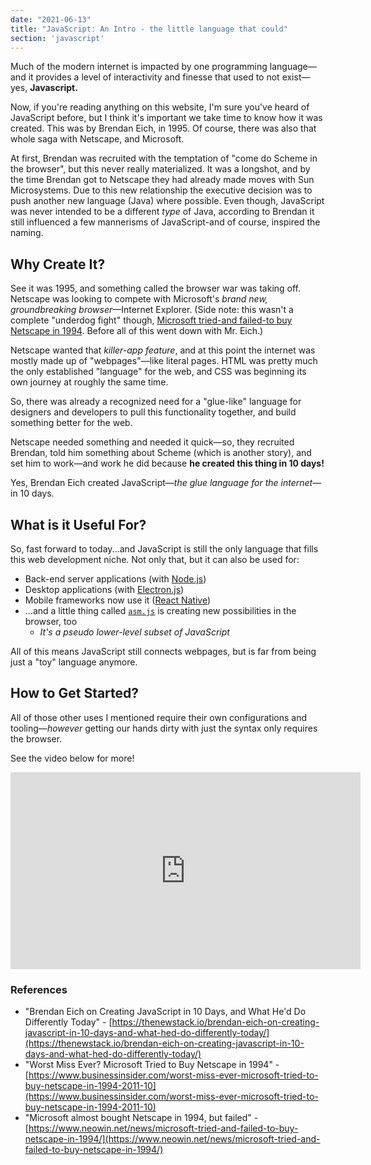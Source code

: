```yaml
---
date: "2021-06-13"
title: "JavaScript: An Intro - the little language that could"
section: 'javascript'
---
```


Much of the modern internet is impacted by one programming language—and it provides a level of interactivity and finesse that used to not exist—yes, **Javascript.**

Now, if you're reading anything on this website, I'm sure you've heard of JavaScript before, but I think it's important we take time to know how it was created. This was by Brendan Eich, in 1995. Of course, there was also that whole saga with Netscape, and Microsoft.

At first, Brendan was recruited with the temptation of "come do Scheme in the browser", but this never really materialized. It was a longshot, and by the time Brendan got to Netscape they had already made moves with Sun Microsystems. Due to this new relationship the executive decision was to push another new language (Java) where possible. Even though, JavaScript was never intended to be a different _type_ of Java, according to Brendan it still influenced a few mannerisms of JavaScript-and of course, inspired the naming.

## Why Create It?

See it was 1995, and something called the browser war was taking off. Netscape was looking to compete with Microsoft's _brand new, groundbreaking browser_—Internet Explorer. (Side note: this wasn't a complete "underdog fight" though, [Microsoft tried-and failed-to buy Netscape in 1994](https://www.neowin.net/news/microsoft-tried-and-failed-to-buy-netscape-in-1994/). Before all of this went down with Mr. Eich.)

Netscape wanted that *killer-app feature*, and at this point the internet was mostly made up of "webpages"—like literal pages. HTML was pretty much the only established "language" for the web, and CSS was beginning its own journey at roughly the same time.

So, there was already a recognized need for a "glue-like" language for designers and developers to pull this functionality together, and build something better for the web.

Netscape needed something and needed it quick—so, they recruited Brendan, told him something about Scheme (which is another story), and set him to work—and work he did because **he created this thing in 10 days!**

Yes, Brendan Eich created JavaScript—_the glue language for the internet_—in 10 days.

## What is it Useful For?

So, fast forward to today...and JavaScript is still the only language that fills this web development niche. Not only that, but it can also be used for:

- Back-end server applications (with [Node.js](https://nodejs.org/en/))
- Desktop applications (with [Electron.js](https://www.electronjs.org/))
- Mobile frameworks now use it ([React Native](https://reactnative.dev/))
- ...and a little thing called [`asm.js`](http://asmjs.org/) is creating new possibilities in the browser, too
    - _It's a pseudo lower-level subset of JavaScript_

All of this means JavaScript still connects webpages, but is far from being just a "toy" language anymore.

## How to Get Started?

All of those other uses I mentioned require their own configurations and tooling—_however_ getting our hands dirty with just the syntax only requires the browser.

See the video below for more!


<iframe width="560" height="315" src="https://www.youtube.com/embed/7U-Ijusoyvw" title="YouTube video player" frameborder="0" allow="accelerometer; autoplay; clipboard-write; encrypted-media; gyroscope; picture-in-picture" allowfullscreen></iframe>

### References

- "Brendan Eich on Creating JavaScript in 10 Days, and What He'd Do Differently Today" - [https://thenewstack.io/brendan-eich-on-creating-javascript-in-10-days-and-what-hed-do-differently-today/](https://thenewstack.io/brendan-eich-on-creating-javascript-in-10-days-and-what-hed-do-differently-today/)
- "Worst Miss Ever? Microsoft Tried to Buy Netscape in 1994" - [https://www.businessinsider.com/worst-miss-ever-microsoft-tried-to-buy-netscape-in-1994-2011-10](https://www.businessinsider.com/worst-miss-ever-microsoft-tried-to-buy-netscape-in-1994-2011-10)
- "Microsoft almost bought Netscape in 1994, but failed" - [https://www.neowin.net/news/microsoft-tried-and-failed-to-buy-netscape-in-1994/](https://www.neowin.net/news/microsoft-tried-and-failed-to-buy-netscape-in-1994/)